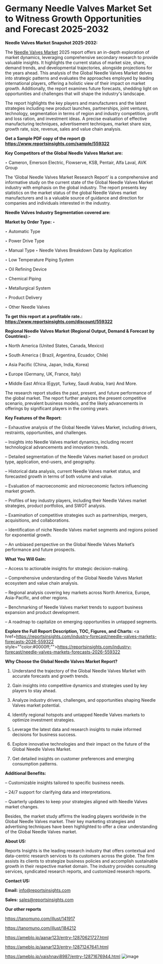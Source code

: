 # Germany Needle Valves Market Set to Witness Growth Opportunities and Forecast 2025-2032

<strong>Needle Valves Market Snapshot 2025-2032:</strong>

The <a href=https://www.reportsinsights.com/sample/559322>Needle Valves Market</a> 2025 report offers an in-depth exploration of market dynamics, leveraging comprehensive secondary research to provide valuable insights. It highlights the current status of market size, share, demand trends, and developmental trajectories, alongside projections for the years ahead. This analysis of the Global Needle Valves Market delves into strategic patterns and evaluates the approaches employed by leading international players, offering a holistic view of their impact on market growth. Additionally, the report examines future forecasts, shedding light on opportunities and challenges that will shape the industry's landscape.

The report highlights the key players and manufacturers and the latest strategies including new product launches, partnerships, joint ventures, technology, segmentation in terms of region and industry competition, profit and loss ration, and investment ideas. A precise evaluation of effective manufacturing techniques, advertisement techniques, market share size, growth rate, size, revenue, sales and value chain analysis.

<strong>Get a Sample PDF copy of the report @ <a href=https://www.reportsinsights.com/sample/559322 style=color:#0000ff;>https://www.reportsinsights.com/sample/559322</a></strong>

<strong>Key Competitors of the Global Needle Valves Market are:</strong>

‣ Cameron, Emerson Electric, Flowserve, KSB, Pentair, Alfa Laval, AVK Group

The ‘Global Needle Valves Market Research Report’ is a comprehensive and informative study on the current state of the Global Needle Valves Market industry with emphasis on the global industry. The report presents key statistics on the market status of the global Needle Valves market manufacturers and is a valuable source of guidance and direction for companies and individuals interested in the industry.

<strong>Needle Valves Industry Segmentation covered are:</strong>

<strong>Market by Order Type: </strong>
‣ 

‣ Automatic Type

‣ Power Drive Type

‣ Manual Type
‣ Needle Valves Breakdown Data by Application

‣ Low Temperature Piping System

‣ Oil Refining Device

‣ Chemical Piping

‣ Metallurgical System

‣ Product Delivery

‣ Other
Needle Valves

<strong>To get this report at a profitable rate.: <a href=https://www.reportsinsights.com/discount/559322 style=color:#0000ff;>https://www.reportsinsights.com/discount/559322</a></strong>

<strong>Regional Needle Valves Market (Regional Output, Demand &amp; Forecast by Countries):-</strong>

• North America (United States, Canada, Mexico)

• South America ( Brazil, Argentina, Ecuador, Chile)

• Asia Pacific (China, Japan, India, Korea)

• Europe (Germany, UK, France, Italy)

• Middle East Africa (Egypt, Turkey, Saudi Arabia, Iran) And More.

The research report studies the past, present, and future performance of the global market. The report further analyzes the present competitive scenario, prevalent business models, and the likely advancements in offerings by significant players in the coming years.

<strong>Key Features of the Report:</strong>

– Exhaustive analysis of the Global Needle Valves Market, including drivers, restraints, opportunities, and challenges.

– Insights into Needle Valves market dynamics, including recent technological advancements and innovation trends.

– Detailed segmentation of the Needle Valves market based on product type, application, end-users, and geography.

– Historical data analysis, current Needle Valves market status, and forecasted growth in terms of both volume and value.

– Evaluation of macroeconomic and microeconomic factors influencing market growth.

– Profiles of key industry players, including their Needle Valves market strategies, product portfolios, and SWOT analysis.

– Examination of competitive strategies such as partnerships, mergers, acquisitions, and collaborations.

– Identification of niche Needle Valves market segments and regions poised for exponential growth.

– An unbiased perspective on the Global Needle Valves Market’s performance and future prospects.

<strong>What You Will Gain:</strong>

– Access to actionable insights for strategic decision-making.

– Comprehensive understanding of the Global Needle Valves Market ecosystem and value chain analysis.

– Regional analysis covering key markets across North America, Europe, Asia-Pacific, and other regions.

– Benchmarking of Needle Valves market trends to support business expansion and product development.

– A roadmap to capitalize on emerging opportunities in untapped segments.

<strong>Explore the Full Report Description, TOC, Figures, and Charts:</strong>
<a href=https://reportsinsights.com/industry-forecast/needle-valves-markets-forecasts-2026-559322 style=""color:#0000ff;"">https://reportsinsights.com/industry-forecast/needle-valves-markets-forecasts-2026-559322</a>

<strong>Why Choose the Global Needle Valves Market Report?</strong>

1. Understand the trajectory of the Global Needle Valves Market with accurate forecasts and growth trends.

2. Gain insights into competitive dynamics and strategies used by key players to stay ahead.

3. Analyze industry drivers, challenges, and opportunities shaping Needle Valves market potential.

4. Identify regional hotspots and untapped Needle Valves markets to optimize investment strategies.

5. Leverage the latest data and research insights to make informed decisions for business success.

6. Explore innovative technologies and their impact on the future of the Global Needle Valves Market.

7. Get detailed insights on customer preferences and emerging consumption patterns.

<strong>Additional Benefits:</strong>

– Customizable insights tailored to specific business needs.

– 24/7 support for clarifying data and interpretations.

– Quarterly updates to keep your strategies aligned with Needle Valves market changes.

Besides, the market study affirms the leading players worldwide in the Global Needle Valves market. Their key marketing strategies and advertising techniques have been highlighted to offer a clear understanding of the Global Needle Valves market.

<strong><strong>About US</strong>:</strong>

Reports Insights is the leading research industry that offers contextual and data-centric research services to its customers across the globe. The firm assists its clients to strategize business policies and accomplish sustainable growth in their respective market domain. The industry provides consulting services, syndicated research reports, and customized research reports.

<strong>Contact US:</strong>

<p class=><b>Email:</b> <a href=mailto:info@reportsinsights.com>info@reportsinsights.com</a></p>
<p class=><b>Sales:</b> <a href=mailto:sales@reportsinsights.com>sales@reportsinsights.com</a></p>

<strong>Our other reports</strong>

<a href=https://tanomuno.com/illust/141917>https://tanomuno.com/illust/141917</a>

<a href=https://tanomuno.com/illust/184212>https://tanomuno.com/illust/184212</a>

<a href=https://ameblo.jp/aanar123/entry-12870621727.html>https://ameblo.jp/aanar123/entry-12870621727.html</a>

<a href=https://ameblo.jp/aanar123/entry-12871247641.html>https://ameblo.jp/aanar123/entry-12871247641.html</a>

<a href=https://ameblo.jp/vaishnavi8987/entry-12871676944.html>https://ameblo.jp/vaishnavi8987/entry-12871676944.html</a>
![image](https://github.com/user-attachments/assets/bea3739d-63ce-4e63-bb16-5457b2cad318)
